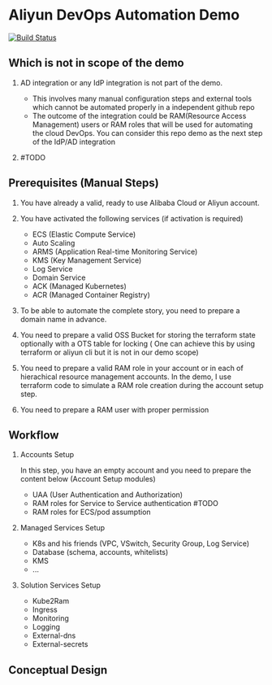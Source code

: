 # Aliyun DevOps Automation Demo

[![Build Status](https://travis-ci.com/yagrxu/aliyun-devops-demo.svg?token=ky8D33r1sooBTDsLx6aG&branch=master)](https://travis-ci.com/yagrxu/aliyun-devops-demo)

## Which is not in scope of the demo

1. AD integration or any IdP integration is not part of the demo.

    - This involves many manual configuration steps and external tools which cannot be automated properly in a independent github repo
    - The outcome of the integration could be RAM(Resource Access Management) users or RAM roles that will be used for automating the cloud DevOps. You can consider this repo demo as the next step of the IdP/AD integration

2. #TODO

## Prerequisites (Manual Steps)

1. You have already a valid, ready to use Alibaba Cloud or Aliyun account.
2. You have activated the following services (if activation is required)
    - ECS (Elastic Compute Service)
    - Auto Scaling
    - ARMS (Application Real-time Monitoring Service)
    - KMS (Key Management Service)
    - Log Service
    - Domain Service
    - ACK (Managed Kubernetes)
    - ACR (Managed Container Registry)
3. To be able to automate the complete story, you need to prepare a domain name in advance.

4. You need to prepare a valid OSS Bucket for storing the terraform state optionally with a OTS table for locking ( One can achieve this by using terraform or aliyun cli but it is not in our demo scope)
5. You need to prepare a valid RAM role in your account or in each of hierachical resource      management accounts. In the demo, I use terraform code to simulate a RAM role creation during the account setup step.

6. You need to prepare a RAM user with proper permission

## Workflow

1. Accounts Setup

    In this step, you have an empty account and you need to prepare the content below (Account Setup modules)

    - UAA (User Authentication and Authorization)
    - RAM roles for Service to Service authentication #TODO
    - RAM roles for ECS/pod assumption

2. Managed Services Setup

    - K8s and his friends (VPC, VSwitch, Security Group, Log Service)
    - Database (schema, accounts, whitelists)
    - KMS
    - ...

3. Solution Services Setup

    - Kube2Ram
    - Ingress
    - Monitoring
    - Logging
    - External-dns
    - External-secrets

## Conceptual Design


